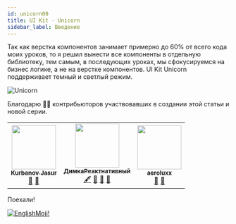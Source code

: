 ```yaml
---
id: unicorn00
title: UI Kit - Unicorn
sidebar_label: Введение
---
```


Так как верстка компонентов занимает примерно до 60% от всего кода моих уроков, то я решил вынести все компоненты в отдельную библиотеку, тем самым, в последующих уроках, мы сфокусируемся на бизнес логике, а не на верстке компонентов.
UI Kit Unicorn поддерживает темный и светлый режим.

![Unicorn](/img/uikit/reactNativeUnicornUIKit.png)

Благодарю 🙏🏻 контрибьюторов участвовавших в создании этой статьи и новой серии.

<!-- ALL-CONTRIBUTORS-LIST:START - Do not remove or modify this section -->
<!-- prettier-ignore-start -->
<!-- markdownlint-disable -->
<table>
  <tr>
    <td align="center"><a href="https://github.com/kurbanovjasur"><img src="https://avatars1.githubusercontent.com/u/41279178?v=4" width="100px;" alt=""/><br /><sub><b>Kurbanov Jasur</b></sub></a><br /><a href="#design-kurbanovjasur" title="Design">🎨</a> <a href="#maintenance-kurbanovjasur" title="Maintenance">🚧</a></td>
    <td align="center"><a href="https://medium.com/react-native-init"><img src="https://avatars0.githubusercontent.com/u/6774813?v=4" width="100px;" alt=""/><br /><sub><b>ДимкаРеактнативный</b></sub></a><br /><a href="#content-gHashTag" title="Content">🖋</a> <a href="https://github.com/react-native-village/react-native-unicorn/commits?author=gHashTag" title="Documentation">  </a> <a href="#design-gHashTag" title="Design">🎨</a> <a href="#ideas-gHashTag" title="Ideas, Planning, & Feedback">🤔</a> <a href="#maintenance-gHashTag" title="Maintenance">🚧</a></td>
    <td align="center"><a href="https://github.com/aeroluxx"><img src="https://avatars0.githubusercontent.com/u/38083916?v=4" width="100px;" alt=""/><br /><sub><b>aeroluxx</b></sub></a><br /><a href="#maintenance-aeroluxx" title="Maintenance">🚧</a> <a href="#design-aeroluxx" title="Design">🎨</a></td>
  </tr>
</table>

<!-- markdownlint-enable -->
<!-- prettier-ignore-end -->

<!-- ALL-CONTRIBUTORS-LIST:END -->

Поехали!

[![EnglishMoji!](/img/logo/NeuroCoder.png)](https://vk.com/neurocoder)
